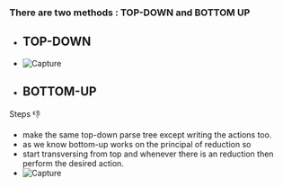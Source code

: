 ### There are two methods : TOP-DOWN and BOTTOM UP
- ##  TOP-DOWN
- ![Capture](https://user-images.githubusercontent.com/89020930/164883787-717e753e-9d09-4641-a64a-680b5243e186.PNG)
- ## BOTTOM-UP
Steps 👎
- make the same top-down parse tree except writing the actions too.
- as we know bottom-up works on the principal of reduction so 
- start transversing from top and whenever there is an reduction then perform the desired action.
- ![Capture](https://user-images.githubusercontent.com/89020930/164884065-471974c8-46c2-49fa-8d9d-4d17cade5cb2.PNG)
